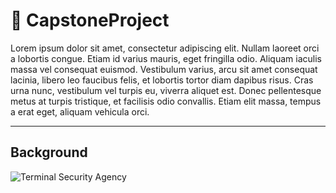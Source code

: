 # :book: CapstoneProject
Lorem ipsum dolor sit amet, consectetur adipiscing elit. Nullam laoreet orci a lobortis congue. Etiam id varius mauris, eget fringilla odio. Aliquam iaculis massa vel consequat euismod. Vestibulum varius, arcu sit amet consequat lacinia, libero leo faucibus felis, et lobortis tortor diam dapibus risus. Cras urna nunc, vestibulum vel turpis eu, viverra aliquet est. Donec pellentesque metus at turpis tristique, et facilisis odio convallis. Etiam elit massa, tempus a erat eget, aliquam vehicula orci.

---
## Background
![Terminal Security Agency](https://upload.wikimedia.org/wikipedia/commons/e/e4/Transportation_Security_Administration_seal.svg)
